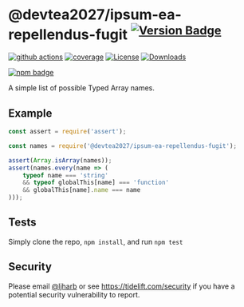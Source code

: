 # @devtea2027/ipsum-ea-repellendus-fugit <sup>[![Version Badge][npm-version-svg]][package-url]</sup>

[![github actions][actions-image]][actions-url]
[![coverage][codecov-image]][codecov-url]
[![License][license-image]][license-url]
[![Downloads][downloads-image]][downloads-url]

[![npm badge][npm-badge-png]][package-url]

A simple list of possible Typed Array names.

## Example

```js
const assert = require('assert');

const names = require('@devtea2027/ipsum-ea-repellendus-fugit');

assert(Array.isArray(names));
assert(names.every(name => (
    typeof name === 'string'
    && typeof globalThis[name] === 'function'
    && globalThis[name].name === name
)));
```

## Tests
Simply clone the repo, `npm install`, and run `npm test`

## Security

Please email [@ljharb](https://github.com/ljharb) or see https://tidelift.com/security if you have a potential security vulnerability to report.

[package-url]: https://npmjs.org/package/@devtea2027/ipsum-ea-repellendus-fugit
[npm-version-svg]: https://versionbadg.es/ljharb/@devtea2027/ipsum-ea-repellendus-fugit.svg
[deps-svg]: https://david-dm.org/ljharb/@devtea2027/ipsum-ea-repellendus-fugit.svg
[deps-url]: https://david-dm.org/ljharb/@devtea2027/ipsum-ea-repellendus-fugit
[dev-deps-svg]: https://david-dm.org/ljharb/@devtea2027/ipsum-ea-repellendus-fugit/dev-status.svg
[dev-deps-url]: https://david-dm.org/ljharb/@devtea2027/ipsum-ea-repellendus-fugit#info=devDependencies
[npm-badge-png]: https://nodei.co/npm/@devtea2027/ipsum-ea-repellendus-fugit.png?downloads=true&stars=true
[license-image]: https://img.shields.io/npm/l/@devtea2027/ipsum-ea-repellendus-fugit.svg
[license-url]: LICENSE
[downloads-image]: https://img.shields.io/npm/dm/@devtea2027/ipsum-ea-repellendus-fugit.svg
[downloads-url]: https://npm-stat.com/charts.html?package=@devtea2027/ipsum-ea-repellendus-fugit
[codecov-image]: https://codecov.io/gh/ljharb/@devtea2027/ipsum-ea-repellendus-fugit/branch/main/graphs/badge.svg
[codecov-url]: https://app.codecov.io/gh/ljharb/@devtea2027/ipsum-ea-repellendus-fugit/
[actions-image]: https://img.shields.io/endpoint?url=https://github-actions-badge-u3jn4tfpocch.runkit.sh/ljharb/@devtea2027/ipsum-ea-repellendus-fugit
[actions-url]: https://github.com/devtea2027/ipsum-ea-repellendus-fugit/actions

